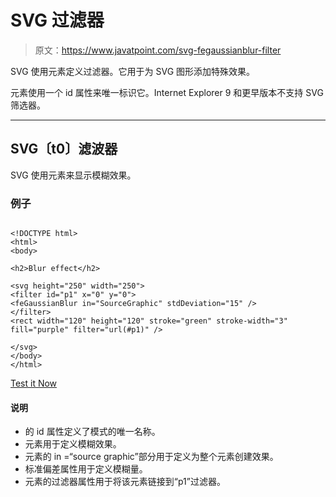 # SVG 过滤器

> 原文：<https://www.javatpoint.com/svg-fegaussianblur-filter>

SVG 使用<filter>元素定义过滤器。它用于为 SVG 图形添加特殊效果。</filter>

<filter>元素使用一个 id 属性来唯一标识它。Internet Explorer 9 和更早版本不支持 SVG 筛选器。</filter>

* * *

## SVG〔t0〕滤波器

SVG 使用<fegaussianblur>元素来显示模糊效果。</fegaussianblur>

### 例子

```

<!DOCTYPE html>
<html>
<body>

<h2>Blur effect</h2>

<svg height="250" width="250">
<filter id="p1" x="0" y="0">
<feGaussianBlur in="SourceGraphic" stdDeviation="15" />
</filter>
<rect width="120" height="120" stroke="green" stroke-width="3" fill="purple" filter="url(#p1)" />

</svg>
</body>
</html>

```

[Test it Now](https://www.javatpoint.com/oprweb/test.jsp?filename=filters)

#### 说明

*   <filter>的 id 属性定义了模式的唯一名称。</filter>
*   <fegaussianblur>元素用于定义模糊效果。</fegaussianblur>
*   <fegaussianblur>元素的 in =“source graphic”部分用于定义为整个元素创建效果。</fegaussianblur>
*   标准偏差属性用于定义模糊量。
*   <rect>元素的过滤器属性用于将该元素链接到“p1”过滤器。</rect>
